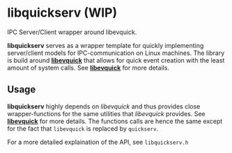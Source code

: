 # libquickserv (WIP)
IPC Server/Client wrapper around libevquick.

__libquickserv__ serves as a wrapper template for quickly implementing server/client models for IPC-communication on Linux machines. The library is build around [__libevquick__](https://github.com/danielinux/libevquick) that allows for quick event creation with the least amount of system calls. See [__libevquick__](https://github.com/danielinux/libevquick) for more details.

## Usage

__libquickserv__ highly depends on _libevquick_ and thus provides close wrapper-functions for the same utilities that _libevquick_ provides. See [__libevquick__](https://github.com/danielinux/libevquick) for more details. The functions calls are hence the same except for the fact that `libevquick` is replaced by `quickserv`.

For a more detailed explaination of the API, see `libquickserv.h`

